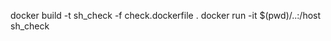 docker build -t sh_check -f check.dockerfile .
docker run -it $(pwd)/..:/host sh_check <plugin> <pluglet>
